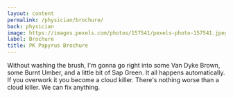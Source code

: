 ```yaml
---
layout: content
permalink: /physician/brochure/
back: physician
image: https://images.pexels.com/photos/157541/pexels-photo-157541.jpeg?auto=compress&cs=tinysrgb&dpr=2&h=750&w=1260
label: Brochure
title: PK Papyrus Brochure
---
```


Without washing the brush, I'm gonna go right into some Van Dyke Brown, some Burnt Umber, and a little bit of Sap Green. It all happens automatically. If you overwork it you become a cloud killer. There's nothing worse than a cloud killer. We can fix anything.
